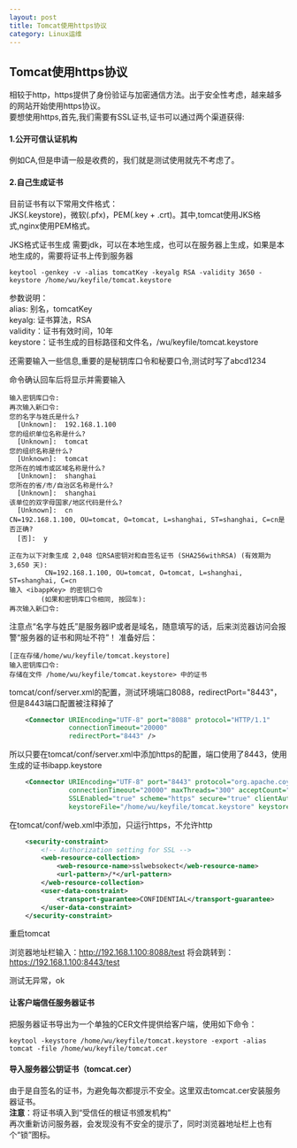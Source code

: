 ```yaml
---
layout: post
title: Tomcat使用https协议
category: Linux运维
---
```


## Tomcat使用https协议

相较于http，https提供了身份验证与加密通信方法。出于安全性考虑，越来越多的网站开始使用https协议。  
要想使用https,首先,我们需要有SSL证书,证书可以通过两个渠道获得:  
#### 1.公开可信认证机构  
例如CA,但是申请一般是收费的，我们就是测试使用就先不考虑了。  
#### 2.自己生成证书
目前证书有以下常用文件格式：  
JKS(.keystore)，微软(.pfx)，PEM(.key + .crt)。其中,tomcat使用JKS格式,nginx使用PEM格式。  

JKS格式证书生成
需要jdk，可以在本地生成，也可以在服务器上生成，如果是本地生成的，需要将证书上传到服务器
```shell
keytool -genkey -v -alias tomcatKey -keyalg RSA -validity 3650 -keystore /home/wu/keyfile/tomcat.keystore
```
参数说明：  
alias: 别名，tomcatKey  
keyalg: 证书算法，RSA  
validity：证书有效时间，10年  
keystore：证书生成的目标路径和文件名，/wu/keyfile/tomcat.keystore  

还需要输入一些信息,重要的是秘钥库口令和秘要口令,测试时写了abcd1234

命令确认回车后将显示并需要输入
```shell
输入密钥库口令:  
再次输入新口令: 
您的名字与姓氏是什么?
  [Unknown]:  192.168.1.100
您的组织单位名称是什么?
  [Unknown]:  tomcat
您的组织名称是什么?
  [Unknown]:  tomcat
您所在的城市或区域名称是什么?
  [Unknown]:  shanghai
您所在的省/市/自治区名称是什么?
  [Unknown]:  shanghai
该单位的双字母国家/地区代码是什么?
  [Unknown]:  cn
CN=192.168.1.100, OU=tomcat, O=tomcat, L=shanghai, ST=shanghai, C=cn是否正确?
  [否]:  y

正在为以下对象生成 2,048 位RSA密钥对和自签名证书 (SHA256withRSA) (有效期为 3,650 天):
         CN=192.168.1.100, OU=tomcat, O=tomcat, L=shanghai, ST=shanghai, C=cn
输入 <ibappKey> 的密钥口令
        (如果和密钥库口令相同, 按回车):  
再次输入新口令: 

```
注意点“名字与姓氏”是服务器IP或者是域名，随意填写的话，后来浏览器访问会报警“服务器的证书和网址不符”！
准备好后：
```
[正在存储/home/wu/keyfile/tomcat.keystore]
输入密钥库口令:  
存储在文件 /home/wu/keyfile/tomcat.keystore> 中的证书
```

tomcat/conf/server.xml的配置，测试环境端口8088，redirectPort="8443"，但是8443端口配置被注释掉了
```xml
    <Connector URIEncoding="UTF-8" port="8088" protocol="HTTP/1.1"
               connectionTimeout="20000"
               redirectPort="8443" />
```

所以只要在tomcat/conf/server.xml中添加https的配置，端口使用了8443，使用生成的证书ibapp.keystore
```xml
    <Connector URIEncoding="UTF-8" port="8443" protocol="org.apache.coyote.http11.Http11Protocol" 
               connectionTimeout="20000" maxThreads="300" acceptCount="100"
               SSLEnabled="true" scheme="https" secure="true" clientAuth="false" sslProtocol="TLS"
               keystoreFile="/home/wu/keyfile/tomcat.keystore" keystorePass="abcd1234"/>

```

在tomcat/conf/web.xml中添加，只运行https，不允许http

```xml
    <security-constraint>  
        <!-- Authorization setting for SSL -->  
        <web-resource-collection>  
            <web-resource-name>sslwebsokect</web-resource-name>  
            <url-pattern>/*</url-pattern>  
        </web-resource-collection>  
        <user-data-constraint>  
            <transport-guarantee>CONFIDENTIAL</transport-guarantee>  
        </user-data-constraint>  
    </security-constraint> 
```

重启tomcat

浏览器地址栏输入：http://192.168.1.100:8088/test
将会跳转到：https://192.168.1.100:8443/test

测试无异常，ok

#### 让客户端信任服务器证书

把服务器证书导出为一个单独的CER文件提供给客户端，使用如下命令：

```shell
keytool -keystore /home/wu/keyfile/tomcat.keystore -export -alias tomcat -file /home/wu/keyfile/tomcat.cer
```

#### 导入服务器公钥证书（tomcat.cer）  
由于是自签名的证书，为避免每次都提示不安全。这里双击tomcat.cer安装服务器证书。  
**注意**：将证书填入到“受信任的根证书颁发机构”  
再次重新访问服务器，会发现没有不安全的提示了，同时浏览器地址栏上也有个“锁”图标。  
